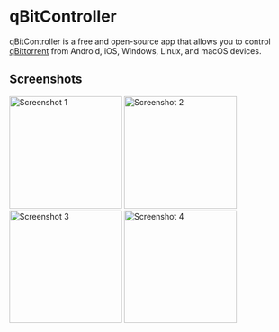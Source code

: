 # qBitController

qBitController is a free and open-source app that allows you to control 
[qBittorrent](https://github.com/qbittorrent/qBittorrent) from Android, iOS, Windows, Linux, and macOS devices.

## Screenshots

<p>
<img src="fastlane/metadata/android/en-US/images/phoneScreenshots/1.png" alt="Screenshot 1" width="200" />
<img src="fastlane/metadata/android/en-US/images/phoneScreenshots/2.png" alt="Screenshot 2" width="200" />
<img src="fastlane/metadata/android/en-US/images/phoneScreenshots/3.png" alt="Screenshot 3" width="200" />
<img src="fastlane/metadata/android/en-US/images/phoneScreenshots/4.png" alt="Screenshot 4" width="200" />
</p>

